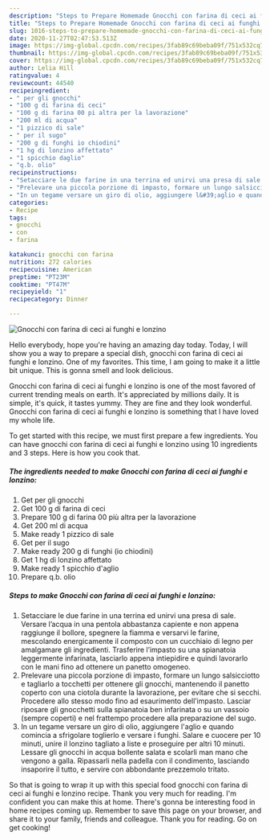```yaml
---
description: "Steps to Prepare Homemade Gnocchi con farina di ceci ai funghi e lonzino"
title: "Steps to Prepare Homemade Gnocchi con farina di ceci ai funghi e lonzino"
slug: 1016-steps-to-prepare-homemade-gnocchi-con-farina-di-ceci-ai-funghi-e-lonzino
date: 2020-11-27T02:47:53.513Z
image: https://img-global.cpcdn.com/recipes/3fab89c69beba09f/751x532cq70/gnocchi-con-farina-di-ceci-ai-funghi-e-lonzino-recipe-main-photo.jpg
thumbnail: https://img-global.cpcdn.com/recipes/3fab89c69beba09f/751x532cq70/gnocchi-con-farina-di-ceci-ai-funghi-e-lonzino-recipe-main-photo.jpg
cover: https://img-global.cpcdn.com/recipes/3fab89c69beba09f/751x532cq70/gnocchi-con-farina-di-ceci-ai-funghi-e-lonzino-recipe-main-photo.jpg
author: Lelia Hill
ratingvalue: 4
reviewcount: 44540
recipeingredient:
- " per gli gnocchi"
- "100 g di farina di ceci"
- "100 g di farina 00 pi altra per la lavorazione"
- "200 ml di acqua"
- "1 pizzico di sale"
- " per il sugo"
- "200 g di funghi io chiodini"
- "1 hg di lonzino affettato"
- "1 spicchio daglio"
- "q.b. olio"
recipeinstructions:
- "Setacciare le due farine in una terrina ed unirvi una presa di sale. Versare l’acqua in una pentola abbastanza capiente e non appena raggiunge il bollore, spegnere la fiamma e versarvi le farine, mescolando energicamente il composto con un cucchiaio di legno per amalgamare gli ingredienti. Trasferire l’impasto su una spianatoia leggermente infarinata, lasciarlo appena intiepidire e quindi lavorarlo con le mani fino ad ottenere un panetto omogeneo."
- "Prelevare una piccola porzione di impasto, formare un lungo salsicciotto e tagliarlo a tocchetti per ottenere gli gnocchi, mantenendo il panetto coperto con una ciotola durante la lavorazione, per evitare che si secchi. Procedere allo stesso modo fino ad esaurimento dell’impasto. Lasciar riposare gli gnocchetti sulla spianatoia ben infarinata o su un vassoio (sempre coperti) e nel frattempo procedere alla preparazione del sugo."
- "In un tegame versare un giro di olio, aggiungere l&#39;aglio e quando comincia a sfrigolare toglierlo e versare i funghi. Salare e cuocere per 10 minuti, unire il lonzino tagliato a liste e proseguire per altri 10 minuti. Lessare gli gnocchi in acqua bollente salata e scolarli man mano che vengono a galla. Ripassarli nella padella con il condimento, lasciando insaporire il tutto, e servire con abbondante prezzemolo tritato."
categories:
- Recipe
tags:
- gnocchi
- con
- farina

katakunci: gnocchi con farina 
nutrition: 272 calories
recipecuisine: American
preptime: "PT23M"
cooktime: "PT47M"
recipeyield: "1"
recipecategory: Dinner

---
```



![Gnocchi con farina di ceci ai funghi e lonzino](https://img-global.cpcdn.com/recipes/3fab89c69beba09f/751x532cq70/gnocchi-con-farina-di-ceci-ai-funghi-e-lonzino-recipe-main-photo.jpg)

Hello everybody, hope you're having an amazing day today. Today, I will show you a way to prepare a special dish, gnocchi con farina di ceci ai funghi e lonzino. One of my favorites. This time, I am going to make it a little bit unique. This is gonna smell and look delicious.



Gnocchi con farina di ceci ai funghi e lonzino is one of the most favored of current trending meals on earth. It's appreciated by millions daily. It is simple, it's quick, it tastes yummy. They are fine and they look wonderful. Gnocchi con farina di ceci ai funghi e lonzino is something that I have loved my whole life.


To get started with this recipe, we must first prepare a few ingredients. You can have gnocchi con farina di ceci ai funghi e lonzino using 10 ingredients and 3 steps. Here is how you cook that.

<!--inarticleads1-->

##### The ingredients needed to make Gnocchi con farina di ceci ai funghi e lonzino:

1. Get  per gli gnocchi
1. Get 100 g di farina di ceci
1. Prepare 100 g di farina 00 più altra per la lavorazione
1. Get 200 ml di acqua
1. Make ready 1 pizzico di sale
1. Get  per il sugo
1. Make ready 200 g di funghi (io chiodini)
1. Get 1 hg di lonzino affettato
1. Make ready 1 spicchio d&#39;aglio
1. Prepare q.b. olio




<!--inarticleads2-->

##### Steps to make Gnocchi con farina di ceci ai funghi e lonzino:

1. Setacciare le due farine in una terrina ed unirvi una presa di sale. Versare l’acqua in una pentola abbastanza capiente e non appena raggiunge il bollore, spegnere la fiamma e versarvi le farine, mescolando energicamente il composto con un cucchiaio di legno per amalgamare gli ingredienti. Trasferire l’impasto su una spianatoia leggermente infarinata, lasciarlo appena intiepidire e quindi lavorarlo con le mani fino ad ottenere un panetto omogeneo.
1. Prelevare una piccola porzione di impasto, formare un lungo salsicciotto e tagliarlo a tocchetti per ottenere gli gnocchi, mantenendo il panetto coperto con una ciotola durante la lavorazione, per evitare che si secchi. Procedere allo stesso modo fino ad esaurimento dell’impasto. Lasciar riposare gli gnocchetti sulla spianatoia ben infarinata o su un vassoio (sempre coperti) e nel frattempo procedere alla preparazione del sugo.
1. In un tegame versare un giro di olio, aggiungere l&#39;aglio e quando comincia a sfrigolare toglierlo e versare i funghi. Salare e cuocere per 10 minuti, unire il lonzino tagliato a liste e proseguire per altri 10 minuti. Lessare gli gnocchi in acqua bollente salata e scolarli man mano che vengono a galla. Ripassarli nella padella con il condimento, lasciando insaporire il tutto, e servire con abbondante prezzemolo tritato.




So that is going to wrap it up with this special food gnocchi con farina di ceci ai funghi e lonzino recipe. Thank you very much for reading. I'm confident you can make this at home. There's gonna be interesting food in home recipes coming up. Remember to save this page on your browser, and share it to your family, friends and colleague. Thank you for reading. Go on get cooking!
